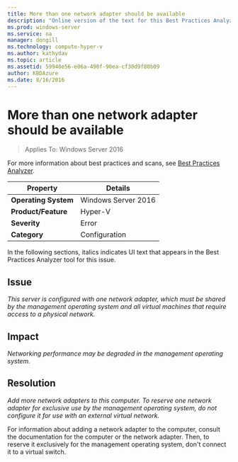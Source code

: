 ```yaml
---
title: More than one network adapter should be available
description: "Online version of the text for this Best Practices Analyzer rule."
ms.prod: windows-server
ms.service: na
manager: dongill
ms.technology: compute-hyper-v
ms.author: kathydav
ms.topic: article
ms.assetid: 59940e56-e06a-490f-90ea-cf30d9f80b09
author: KBDAzure
ms.date: 8/16/2016
---
```

# More than one network adapter should be available

>Applies To: Windows Server 2016

For more information about best practices and scans, see [Best Practices Analyzer](https://go.microsoft.com/fwlink/?LinkId=122786).  
  
|Property|Details|  
|-|-|  
|**Operating System**|Windows Server 2016|  
|**Product/Feature**|Hyper-V|  
|**Severity**|Error|  
|**Category**|Configuration|  

In the following sections, italics indicates UI text that appears in the Best Practices Analyzer tool for this issue.

## Issue  
  
*This server is configured with one network adapter, which must be shared by the management operating system and all virtual machines that require access to a physical network.*  
  
## Impact  
  
*Networking performance may be degraded in the management operating system.*  
  
## Resolution  
  
*Add more network adapters to this computer. To reserve one network adapter for exclusive use by the management operating system, do not configure it for use with an external virtual network.*  
  
For information about adding a network adapter to the computer, consult the documentation for the computer or the network adapter. Then, to reserve it exclusively for the management operating system, don't connect it to a virtual switch.   
  


